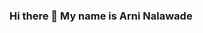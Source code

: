 ### Hi there 👋 My name is Arni Nalawade

<!--
**Arni-Nalawade/Arni-Nalawade** is a ✨ _special_ ✨ repository because its `README.md` (this file) appears on your GitHub profile.

Here are some ideas to get you started:

- 🔭 I’m currently a student completing my Bachelors in Mechtronics at the University of Waterloo
- 🌱 I love learning new softwares and creating fun projects with them
- 👯 I’m looking to collaborate on Hackathons
- 📫 How to reach me: Using my email: avnalawa@uwaterloo.ca
- 😄 Pronouns: She/her
-->
